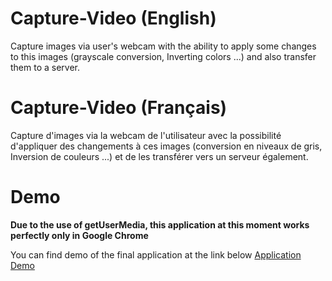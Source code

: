 Capture-Video (English)
=======================

Capture images via user's webcam with the ability to apply some changes to this images (grayscale conversion, Inverting colors ...) and also transfer them to a server.

Capture-Video (Français)
========================

Capture d'images via la webcam de l'utilisateur avec la possibilité d'appliquer des changements à ces images (conversion en niveaux de gris, Inversion de couleurs ...) et de les transférer vers un serveur également.


Demo
========================
**Due to the use of getUserMedia, this application at this moment works perfectly only in Google Chrome**

You can find demo of the final application at the link below
[Application Demo](http://teachersdunet.hostei.com/camera)
